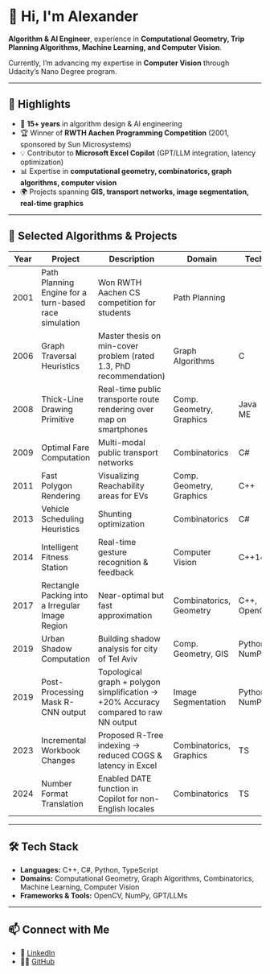 # 👋 Hi, I'm Alexander

**Algorithm & AI Engineer**, experience in **Computational Geometry, Trip Planning Algorithms, Machine Learning, and Computer Vision**.  

Currently, I’m advancing my expertise in **Computer Vision** through Udacity’s Nano Degree program.

---

## 🚀 Highlights

- 🧠 **15+ years** in algorithm design & AI engineering  
- 🏆 Winner of **RWTH Aachen Programming Competition** (2001, sponsored by Sun Microsystems)  
- 💡 Contributor to **Microsoft Excel Copilot** (GPT/LLM integration, latency optimization)  
- 📊 Expertise in **computational geometry, combinatorics, graph algorithms, computer vision**  
- 🌍 Projects spanning **GIS, transport networks, image segmentation, real-time graphics**

---

## 🧩 Selected Algorithms & Projects

| Year | Project | Description | Domain | Tech |
|------|----------|-------------|--------|------|
| 2001 | Path Planning Engine for a turn-based race simulation | Won RWTH Aachen CS competition for students | Path Planning |
| 2006 | Graph Traversal Heuristics | Master thesis on min-cover problem (rated 1.3, PhD recommendation) | Graph Algorithms | C |
| 2008 | Thick-Line Drawing Primitive | Real-time public transporte route rendering over map on smartphones | Comp. Geometry, Graphics | Java ME |
| 2009 | Optimal Fare Computation | Multi-modal public transport networks | Combinatorics | C# |
| 2011 | Fast Polygon Rendering | Visualizing Reachability areas for EVs| Comp. Geometry, Graphics | C++ |
| 2013 | Vehicle Scheduling Heuristics | Shunting optimization | Combinatorics | C# |
| 2014 | Intelligent Fitness Station | Real-time gesture recognition & feedback | Computer Vision | C++14 |
| 2017 | Rectangle Packing into a Irregular Image Region | Near-optimal but fast approximation | Combinatorics, Geometry | C++, OpenCV |
| 2019 | Urban Shadow Computation | Building shadow analysis for  city of Tel Aviv | Comp. Geometry, GIS | Python, NumPy |
| 2019 | Post-Processing Mask R-CNN output | Topological graph + polygon simplification → +20% Accuracy compared to raw NN output | Image Segmentation | Python, NumPy |
| 2023 | Incremental Workbook Changes | Proposed R-Tree indexing → reduced COGS & latency in Excel | Combinatorics, Graphics | TS |
| 2024 | Number Format Translation | Enabled DATE function in Copilot for non-English locales | Combinatorics | TS |

---

## 🛠️ Tech Stack

- **Languages:** C++, C#, Python, TypeScript  
- **Domains:** Computational Geometry, Graph Algorithms, Combinatorics, Machine Learning, Computer Vision  
- **Frameworks & Tools:** OpenCV, NumPy, GPT/LLMs

---

## 📫 Connect with Me

- 💼 [LinkedIn](https://www.linkedin.com/in/alexanderharitonov/)
- 🧑‍💻 [GitHub](https://github.com/AlexanderHaritonov)
